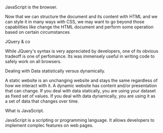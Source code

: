 JavaScript is the browser.

Now that we can structure the document and its content with HTML and we can style it in many ways with CSS, we may want to go beyond those capabilities like change the HTML document and perform some operation based on certain circumstances

JQuery & co

While JQuery's syntax is very appreciated by developers, one of its obvious tradeoff is one of perfomance. Its was immensely useful in writing code to safely work on all browsers.

Dealing with Data statistically versus dynamically.

A static website is an unchanging website and stays the same regardless of how we interact with it. A dynamic website has content and/or presentation that can change. If you deal with data statically, you are using your dataset as fixed set of values. If you deal with data dynamically, you are using it as a set of data that changes over time.

What is JavaScript.

JavaScript is a scripting or programming language. It allows developers to implement complec features on web pages.